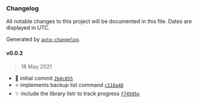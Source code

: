 ### Changelog

All notable changes to this project will be documented in this file. Dates are displayed in UTC.

Generated by [`auto-changelog`](https://github.com/CookPete/auto-changelog).

#### v0.0.2

> 18 May 2021

- :hatching_chick: initial commit [`2b4c855`](https://github.com/edgardleal/backup/commit/2b4c8555a6fc66b6ebcf0a49007673131e37a612)
- :star: implements backup list command [`c118a48`](https://github.com/edgardleal/backup/commit/c118a4803dd9a07c0c7f1171a94e6468e7662808)
- ✨ include the library listr to track progress [`f74505e`](https://github.com/edgardleal/backup/commit/f74505e96136c31ad970cdacfc10c218ebeac3a7)
